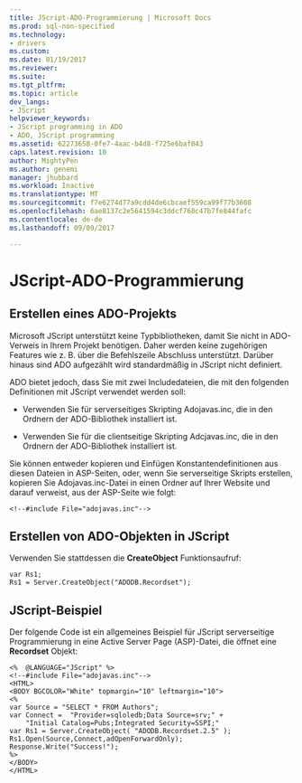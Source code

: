 ```yaml
---
title: JScript-ADO-Programmierung | Microsoft Docs
ms.prod: sql-non-specified
ms.technology:
- drivers
ms.custom: 
ms.date: 01/19/2017
ms.reviewer: 
ms.suite: 
ms.tgt_pltfrm: 
ms.topic: article
dev_langs:
- JScript
helpviewer_keywords:
- JScript programming in ADO
- ADO, JScript programming
ms.assetid: 62273658-0fe7-4aac-b4d8-f725e6baf043
caps.latest.revision: 10
author: MightyPen
ms.author: genemi
manager: jhubbard
ms.workload: Inactive
ms.translationtype: MT
ms.sourcegitcommit: f7e6274d77a9cdd4de6cbcaef559ca99f77b3608
ms.openlocfilehash: 6ae8137c2e5641594c3ddcf768c47b7fe844fafc
ms.contentlocale: de-de
ms.lasthandoff: 09/09/2017

---
```

# <a name="jscript-ado-programming"></a>JScript-ADO-Programmierung
## <a name="creating-an-ado-project"></a>Erstellen eines ADO-Projekts  
 Microsoft JScript unterstützt keine Typbibliotheken, damit Sie nicht in ADO-Verweis in Ihrem Projekt benötigen. Daher werden keine zugehörigen Features wie z. B. über die Befehlszeile Abschluss unterstützt. Darüber hinaus sind ADO aufgezählt wird standardmäßig in JScript nicht definiert.  
  
 ADO bietet jedoch, dass Sie mit zwei Includedateien, die mit den folgenden Definitionen mit JScript verwendet werden soll:  
  
-   Verwenden Sie für serverseitiges Skripting Adojavas.inc, die in den Ordnern der ADO-Bibliothek installiert ist.  
  
-   Verwenden Sie für die clientseitige Skripting Adcjavas.inc, die in den Ordnern der ADO-Bibliothek installiert ist.  
  
 Sie können entweder kopieren und Einfügen Konstantendefinitionen aus diesen Dateien in ASP-Seiten, oder, wenn Sie serverseitige Skripts erstellen, kopieren Sie Adojavas.inc-Datei in einen Ordner auf Ihrer Website und darauf verweist, aus der ASP-Seite wie folgt:  
  
```  
<!--#include File="adojavas.inc"-->  
```  
  
## <a name="creating-ado-objects-in-jscript"></a>Erstellen von ADO-Objekten in JScript  
 Verwenden Sie stattdessen die **CreateObject** Funktionsaufruf:  
  
```  
var Rs1;  
Rs1 = Server.CreateObject("ADODB.Recordset");  
```  
  
## <a name="jscript-example"></a>JScript-Beispiel  
 Der folgende Code ist ein allgemeines Beispiel für JScript serverseitige Programmierung in eine Active Server Page (ASP)-Datei, die öffnet eine **Recordset** Objekt:  
  
```  
<%  @LANGUAGE="JScript" %>  
<!--#include File="adojavas.inc"-->  
<HTML>  
<BODY BGCOLOR="White" topmargin="10" leftmargin="10">  
<%  
var Source = "SELECT * FROM Authors";  
var Connect =  "Provider=sqloledb;Data Source=srv;" +  
    "Initial Catalog=Pubs;Integrated Security=SSPI;"  
var Rs1 = Server.CreateObject( "ADODB.Recordset.2.5" );  
Rs1.Open(Source,Connect,adOpenForwardOnly);  
Response.Write("Success!");  
%>  
</BODY>  
</HTML>  
```

